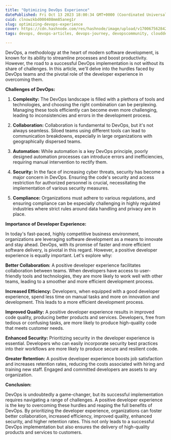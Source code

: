 ```yaml
---
title: "Optimizing DevOps Experience"
datePublished: Fri Oct 13 2023 18:00:34 GMT+0000 (Coordinated Universal Time)
cuid: clnowzkbd000408mm85aneg1r
slug: optimizing-devops-experience
cover: https://cdn.hashnode.com/res/hashnode/image/upload/v1700675628426/38bf5e20-f7be-4012-a041-da7362597ae0.png
tags: devops, devops-articles, devops-journey, devopscommunity, clouddevopsjourney

---
```


DevOps, a methodology at the heart of modern software development, is known for its ability to streamline processes and boost productivity. However, the road to a successful DevOps implementation is not without its share of challenges. In this article, we'll delve into the hurdles faced by DevOps teams and the pivotal role of the developer experience in overcoming them.

**Challenges of DevOps:**

1. **Complexity:** The DevOps landscape is filled with a plethora of tools and technologies, and choosing the right combination can be perplexing. Managing these tools efficiently can become even more challenging, leading to inconsistencies and errors in the development process.
    
2. **Collaboration:** Collaboration is fundamental to DevOps, but it's not always seamless. Siloed teams using different tools can lead to communication breakdowns, especially in large organizations with geographically dispersed teams.
    
3. **Automation:** While automation is a key DevOps principle, poorly designed automation processes can introduce errors and inefficiencies, requiring manual intervention to rectify them.
    
4. **Security:** In the face of increasing cyber threats, security has become a major concern in DevOps. Ensuring the code's security and access restriction for authorized personnel is crucial, necessitating the implementation of various security measures.
    
5. **Compliance:** Organizations must adhere to various regulations, and ensuring compliance can be especially challenging in highly regulated industries where strict rules around data handling and privacy are in place.
    

**Importance of Developer Experience:**

In today's fast-paced, highly competitive business environment, organizations are leveraging software development as a means to innovate and stay ahead. DevOps, with its promise of faster and more efficient software delivery, is pivotal in this regard. However, a positive developer experience is equally important. Let's explore why:

**Better Collaboration:** A positive developer experience facilitates collaboration between teams. When developers have access to user-friendly tools and technologies, they are more likely to work well with other teams, leading to a smoother and more efficient development process.

**Increased Efficiency:** Developers, when equipped with a good developer experience, spend less time on manual tasks and more on innovation and development. This leads to a more efficient development process.

**Improved Quality:** A positive developer experience results in improved code quality, producing better products and services. Developers, free from tedious or confusing tasks, are more likely to produce high-quality code that meets customer needs.

**Enhanced Security:** Prioritizing security in the developer experience is essential. Developers who can easily incorporate security best practices into their workflows are more likely to produce secure and resilient code.

**Greater Retention:** A positive developer experience boosts job satisfaction and increases retention rates, reducing the costs associated with hiring and training new staff. Engaged and committed developers are assets to any organization.

**Conclusion:**

DevOps is undoubtedly a game-changer, but its successful implementation requires navigating a range of challenges. A positive developer experience is the key to overcoming these hurdles and reaping the full benefits of DevOps. By prioritizing the developer experience, organizations can foster better collaboration, increased efficiency, improved quality, enhanced security, and higher retention rates. This not only leads to a successful DevOps implementation but also ensures the delivery of high-quality products and services to customers.